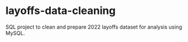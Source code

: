 # layoffs-data-cleaning
SQL project to clean and prepare 2022 layoffs dataset for analysis using MySQL.
